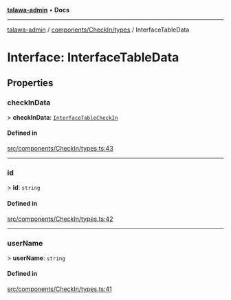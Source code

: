 [**talawa-admin**](../../../../README.md) • **Docs**

***

[talawa-admin](../../../../modules.md) / [components/CheckIn/types](../README.md) / InterfaceTableData

# Interface: InterfaceTableData

## Properties

### checkInData

\> **checkInData**: [`InterfaceTableCheckIn`](InterfaceTableCheckIn.md)

#### Defined in

[src/components/CheckIn/types.ts:43](https://github.com/PalisadoesFoundation/talawa-admin/blob/b465221425f3dcc638f77fbf5f1ccedb8e0dd082/src/components/CheckIn/types.ts#L43)

***

### id

\> **id**: `string`

#### Defined in

[src/components/CheckIn/types.ts:42](https://github.com/PalisadoesFoundation/talawa-admin/blob/b465221425f3dcc638f77fbf5f1ccedb8e0dd082/src/components/CheckIn/types.ts#L42)

***

### userName

\> **userName**: `string`

#### Defined in

[src/components/CheckIn/types.ts:41](https://github.com/PalisadoesFoundation/talawa-admin/blob/b465221425f3dcc638f77fbf5f1ccedb8e0dd082/src/components/CheckIn/types.ts#L41)
